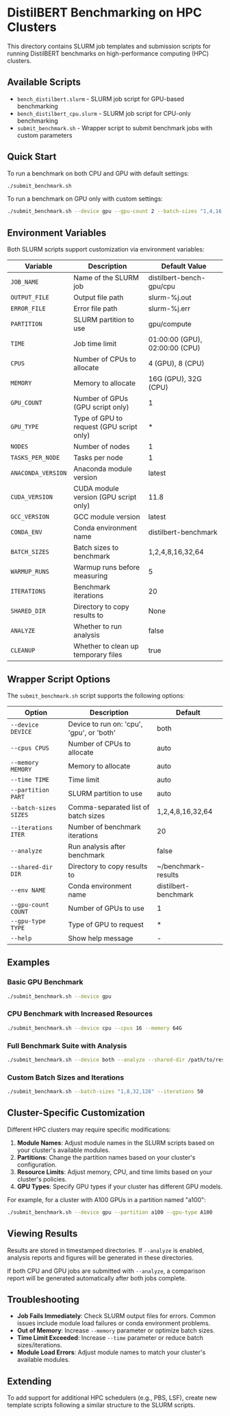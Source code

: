 # DistilBERT Benchmarking on HPC Clusters

This directory contains SLURM job templates and submission scripts for running DistilBERT benchmarks on high-performance computing (HPC) clusters.

## Available Scripts

- `bench_distilbert.slurm` - SLURM job script for GPU-based benchmarking
- `bench_distilbert_cpu.slurm` - SLURM job script for CPU-only benchmarking
- `submit_benchmark.sh` - Wrapper script to submit benchmark jobs with custom parameters

## Quick Start

To run a benchmark on both CPU and GPU with default settings:

```bash
./submit_benchmark.sh
```

To run a benchmark on GPU only with custom settings:

```bash
./submit_benchmark.sh --device gpu --gpu-count 2 --batch-sizes "1,4,16,64,128" --analyze
```

## Environment Variables

Both SLURM scripts support customization via environment variables:

| Variable | Description | Default Value |
|----------|-------------|---------------|
| `JOB_NAME` | Name of the SLURM job | distilbert-bench-gpu/cpu |
| `OUTPUT_FILE` | Output file path | slurm-%j.out |
| `ERROR_FILE` | Error file path | slurm-%j.err |
| `PARTITION` | SLURM partition to use | gpu/compute |
| `TIME` | Job time limit | 01:00:00 (GPU), 02:00:00 (CPU) |
| `CPUS` | Number of CPUs to allocate | 4 (GPU), 8 (CPU) |
| `MEMORY` | Memory to allocate | 16G (GPU), 32G (CPU) |
| `GPU_COUNT` | Number of GPUs (GPU script only) | 1 |
| `GPU_TYPE` | Type of GPU to request (GPU script only) | * |
| `NODES` | Number of nodes | 1 |
| `TASKS_PER_NODE` | Tasks per node | 1 |
| `ANACONDA_VERSION` | Anaconda module version | latest |
| `CUDA_VERSION` | CUDA module version (GPU script only) | 11.8 |
| `GCC_VERSION` | GCC module version | latest |
| `CONDA_ENV` | Conda environment name | distilbert-benchmark |
| `BATCH_SIZES` | Batch sizes to benchmark | 1,2,4,8,16,32,64 |
| `WARMUP_RUNS` | Warmup runs before measuring | 5 |
| `ITERATIONS` | Benchmark iterations | 20 |
| `SHARED_DIR` | Directory to copy results to | None |
| `ANALYZE` | Whether to run analysis | false |
| `CLEANUP` | Whether to clean up temporary files | true |

## Wrapper Script Options

The `submit_benchmark.sh` script supports the following options:

| Option | Description | Default |
|--------|-------------|---------|
| `--device DEVICE` | Device to run on: 'cpu', 'gpu', or 'both' | both |
| `--cpus CPUS` | Number of CPUs to allocate | auto |
| `--memory MEMORY` | Memory to allocate | auto |
| `--time TIME` | Time limit | auto |
| `--partition PART` | SLURM partition to use | auto |
| `--batch-sizes SIZES` | Comma-separated list of batch sizes | 1,2,4,8,16,32,64 |
| `--iterations ITER` | Number of benchmark iterations | 20 |
| `--analyze` | Run analysis after benchmark | false |
| `--shared-dir DIR` | Directory to copy results to | ~/benchmark-results |
| `--env NAME` | Conda environment name | distilbert-benchmark |
| `--gpu-count COUNT` | Number of GPUs to use | 1 |
| `--gpu-type TYPE` | Type of GPU to request | * |
| `--help` | Show help message | - |

## Examples

### Basic GPU Benchmark

```bash
./submit_benchmark.sh --device gpu
```

### CPU Benchmark with Increased Resources

```bash
./submit_benchmark.sh --device cpu --cpus 16 --memory 64G
```

### Full Benchmark Suite with Analysis

```bash
./submit_benchmark.sh --device both --analyze --shared-dir /path/to/results
```

### Custom Batch Sizes and Iterations

```bash
./submit_benchmark.sh --batch-sizes "1,8,32,128" --iterations 50
```

## Cluster-Specific Customization

Different HPC clusters may require specific modifications:

1. **Module Names**: Adjust module names in the SLURM scripts based on your cluster's available modules.
2. **Partitions**: Change the partition names based on your cluster's configuration.
3. **Resource Limits**: Adjust memory, CPU, and time limits based on your cluster's policies.
4. **GPU Types**: Specify GPU types if your cluster has different GPU models.

For example, for a cluster with A100 GPUs in a partition named "a100":

```bash
./submit_benchmark.sh --device gpu --partition a100 --gpu-type A100
```

## Viewing Results

Results are stored in timestamped directories. If `--analyze` is enabled, analysis reports and figures will be generated in these directories.

If both CPU and GPU jobs are submitted with `--analyze`, a comparison report will be generated automatically after both jobs complete.

## Troubleshooting

- **Job Fails Immediately**: Check SLURM output files for errors. Common issues include module load failures or conda environment problems.
- **Out of Memory**: Increase `--memory` parameter or optimize batch sizes.
- **Time Limit Exceeded**: Increase `--time` parameter or reduce batch sizes/iterations.
- **Module Load Errors**: Adjust module names to match your cluster's available modules.

## Extending

To add support for additional HPC schedulers (e.g., PBS, LSF), create new template scripts following a similar structure to the SLURM scripts.
